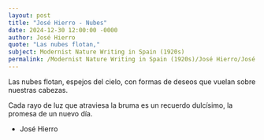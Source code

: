 ```yaml
---
layout: post
title: "José Hierro - Nubes"
date: 2024-12-30 12:00:00 -0000
author: José Hierro
quote: "Las nubes flotan,"
subject: Modernist Nature Writing in Spain (1920s)
permalink: /Modernist Nature Writing in Spain (1920s)/José Hierro/José Hierro - Nubes
---
```


Las nubes flotan,
espejos del cielo, 
con formas de deseos
que vuelan sobre nuestras cabezas.

Cada rayo de luz
que atraviesa la bruma
es un recuerdo dulcísimo,
la promesa de un nuevo día.

- José Hierro
